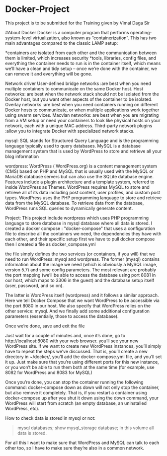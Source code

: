 # Docker-Project
This project is to be submitted for the Training given by Vimal Daga Sir

#About Docker
Docker is a computer program that performs operating-system-level virtualization, also known as “containerization”.
This has two main advantages compared to the classic LAMP setup:

*containers are isolated from each other and the communication between them is limited, which increases security
*tools, libraries, config files, and everything the container needs to run is in the container itself, 
which means we’ll have a clean and tidy setup – once we’re done with the container, we can remove it and everything will be gone.


Network driver 
User-defined bridge networks :are best when you need multiple containers to communicate on the same Docker host.
Host networks: are best when the network stack should not be isolated from the Docker host, but you want other aspects of the container to be isolated.
Overlay networks :are best when you need containers running on different Docker hosts to communicate, or when multiple applications work together using swarm services.
Macvlan networks: are best when you are migrating from a VM setup or need your containers to look like physical hosts on your network, each with a unique MAC address.
Third-party network plugins :allow you to integrate Docker with specialized network stacks.


mysql:
SQL stands for Structured Query Language and is the programming language typically used to query databases.
MySQL is a database management system that is used by WordPress to store and retrieve all your blog information

wordpress:
WordPress ( WordPress.org) is a content management system (CMS) based on PHP and MySQL that is usually used with the MySQL or MariaDB database servers but can also use the SQLite database engine.
Features include a plugin architecture and a template system, referred to inside WordPress as Themes.
WordPress requires MySQL to store and retrieve all of its data including post content, user profiles, and custom post types.
WordPress uses the PHP programming language to store and retrieve data from the MySQL database. To retrieve data from the database, WordPress runs SQL queries to dynamically generate content.

Project:
This project include wordpress which uses PHP programming language to store database in mysql database where all data is stored.
I created a docker compose :
"docker-compose" that uses a configuration file to describe all the containers we need, the dependencies they have with each other, and their specific setup
first we have to pull docker compose 
then I created a file as docker_compose.yml 

the file simply defines the two services (or containers, if you will) that we need to run WordPress: mysql and wordpress. 
The former (mysql) contains information about the image we need (which is obviously a MySQL image, version 5.7) and some config parameters. 
The most relevant are probably the port mapping (we’ll be able to access the database using port 8081 in our host, which maps to 3306 in the guest)
and the database setup itself (user, password, and so on).

The latter is WordPress itself (wordpress) and it follows a similar approach. 
Here we tell Docker Compose that we want WordPress to be accessible via the port 8080 in our host. 
We also specify that WordPress relies on the other service: mysql.
And we finally add some additional configuration parameters (essentially, those to access the database).

Once we’re done, save and exit the file

Just wait for a couple of minutes and, once it’s done, go to http://localhost:8080 with your web browser.
you’ll see your new WordPress site.
if we want to create new WordPress instances, you’ll simply have to repeat the steps we’ve discussed. 
That is, you’ll create a new directory in ~/docker/, you’ll add the docker-compose.yml file, and you’ll set it up.
Just make sure that you’re using different ports for this new instance, or you won’t be able to run them both at the same time (for example, use 8082 for WordPress and 8083 for MySQL)

Once you’re done, you can stop the container running the following command:
docker-compose down
as down will not only stop the container, but also remove it completely. 
That is, if you restart a container using docker-compose up after you shut it down using the down command, your WordPress will start from scratch (an empty database, an uninstalled WordPress, etc).

How to check data is stored in mysql or not:
>mysql databases;
>show mysql_storage database;
In this volume all data is stored.

For all this I want to make sure that WordPress and MySQL can talk to each other too, so I have to make sure they’re also in a common network.
 

  

